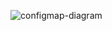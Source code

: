 ![configmap-diagram](https://user-images.githubusercontent.com/35370115/147407089-68099257-b6c1-4a9d-a51a-587abfb83687.gif)
